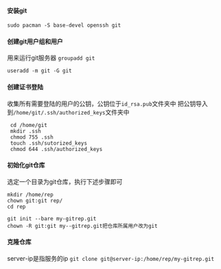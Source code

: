
#### 安装git

`sudo pacman -S base-devel openssh git`

#### 创建git用户组和用户
用来运行git服务器
`groupadd git`

`useradd -m git -G git`


#### 创建证书登陆

收集所有需要登陆的用户的公钥，公钥位于`id_rsa.pub`文件夹中
把公钥导入到`/home/git/.ssh/authorized_keys`文件夹中

```
 cd /home/git
 mkdir .ssh
 chmod 755 .ssh
 touch .ssh/sutorized_keys
 chmod 644 .ssh/authorized_keys
```


#### 初始化git仓库
选定一个目录为git仓库，执行下述步骤即可
```
mkdir /home/rep
chown git:git rep/
cd rep

git init --bare my-gitrep.git
chown -R git:git my--gitrep.git把仓库所属用户改为git
```


#### 克隆仓库

server-ip是指服务的ip
`git clone git@server-ip:/home/rep/my-gitrep.git`